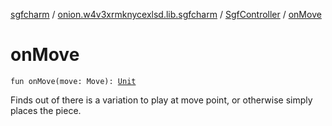 [sgfcharm](../../index.md) / [onion.w4v3xrmknycexlsd.lib.sgfcharm](../index.md) / [SgfController](index.md) / [onMove](./on-move.md)

# onMove

`fun onMove(move: Move): `[`Unit`](https://kotlinlang.org/api/latest/jvm/stdlib/kotlin/-unit/index.html)

Finds out of there is a variation to play at move point, or otherwise simply places the piece.


